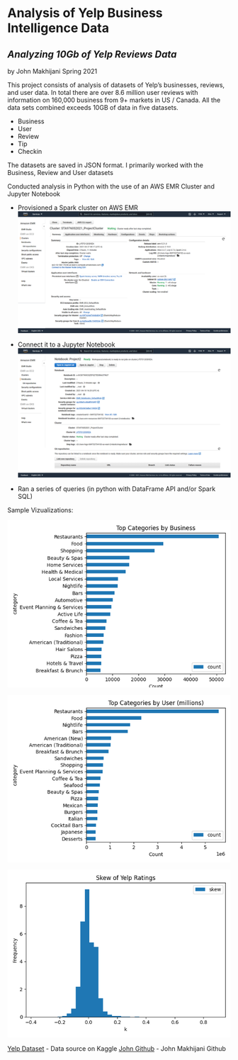 # Analysis of Yelp Business Intelligence Data
## _Analyzing 10Gb of Yelp Reviews Data_
by John Makhijani Spring 2021

This project consists of analysis of datasets of Yelp’s businesses, reviews, and user data. In total there are over 8.6 million user reviews with information on 160,000 business from 9+ markets in US / Canada. All the data sets combined exceeds 10GB of data in five datasets.
- Business
- User
- Review
- Tip
- Checkin

The datasets are saved in JSON format. I primarily worked with the Business, Review and User datasets 

Conducted analysis in Python with the use of an AWS EMR Cluster and Jupyter Notebook
-  Provisioned a Spark cluster on AWS EMR
[![cluster_image](https://github.com/johnmakhijani/Yelp/blob/fe07c9efee43824f616d01ebfbae80f6da02138c/cluster_configuration.png?raw=true)](https://github.com/johnmakhijani/Yelp/blob/fe07c9efee43824f616d01ebfbae80f6da02138c/cluster_configuration.png?raw=true)
-  Connect it to a Jupyter Notebook
[![notebook_image](https://github.com/johnmakhijani/Yelp/blob/fe07c9efee43824f616d01ebfbae80f6da02138c/notebook_configuration.png?raw=true)](https://github.com/johnmakhijani/Yelp/blob/fe07c9efee43824f616d01ebfbae80f6da02138c/notebook_configuration.png?raw=true)

-  Ran a series of queries (in python with DataFrame API and/or Spark SQL) 

Sample Vizualizations:

[![Top Business Categories](https://github.com/johnmakhijani/Yelp/blob/b3f85e7686e689ed4be05928319879dba6fea3d9/Bus_Cat.png?raw=true)](https://github.com/johnmakhijani/Yelp/blob/b3f85e7686e689ed4be05928319879dba6fea3d9/Bus_Cat.png/Bus_Cat.png?raw=true)

[![Top User Categories](https://github.com/johnmakhijani/Yelp/blob/b3f85e7686e689ed4be05928319879dba6fea3d9/User_Cat.png?raw=true)](https://github.com/johnmakhijani/Yelp/blob/b3f85e7686e689ed4be05928319879dba6fea3d9/User_Cat.png?raw=true)

[![User Review Skew](https://github.com/johnmakhijani/Yelp/blob/b531517ec7e60fb09c4f4c2a63ddba1a7a1e2c33/Skew.png?raw=true)](https://github.com/johnmakhijani/Yelp/blob/b531517ec7e60fb09c4f4c2a63ddba1a7a1e2c33/Skew.png?raw=true)

[Yelp Dataset](https://www.kaggle.com/yelp-dataset/yelp-dataset) - Data source on Kaggle
[John Github](https://github.com/johnmakhijani/t) - John Makhijani Github
